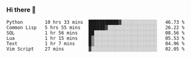 ### Hi there 👋

<!--
**gustavkrist/gustavkrist** is a ✨ _special_ ✨ repository because its `README.md` (this file) appears on your GitHub profile.

Here are some ideas to get you started:

- 🔭 I’m currently working on ...
- 🌱 I’m currently learning ...
- 👯 I’m looking to collaborate on ...
- 🤔 I’m looking for help with ...
- 💬 Ask me about ...
- 📫 How to reach me: ...
- 😄 Pronouns: ...
- ⚡ Fun fact: ...
-->

<!--START_SECTION:waka-->

```text
Python        10 hrs 33 mins  ███████████▓░░░░░░░░░░░░░   46.73 %
Common Lisp   5 hrs 55 mins   ██████▓░░░░░░░░░░░░░░░░░░   26.22 %
SQL           1 hr 56 mins    ██░░░░░░░░░░░░░░░░░░░░░░░   08.56 %
Lua           1 hr 15 mins    █▒░░░░░░░░░░░░░░░░░░░░░░░   05.53 %
Text          1 hr 7 mins     █▒░░░░░░░░░░░░░░░░░░░░░░░   04.96 %
Vim Script    27 mins         ▓░░░░░░░░░░░░░░░░░░░░░░░░   02.05 %
```

<!--END_SECTION:waka-->
